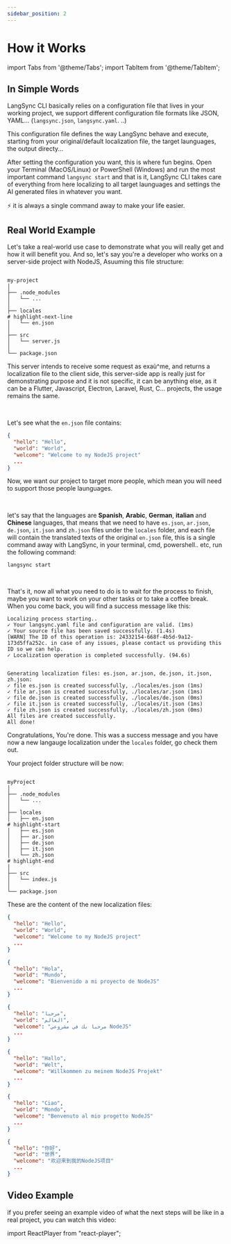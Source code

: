 ```yaml
---
sidebar_position: 2
---
```


# How it Works

import Tabs from '@theme/Tabs';
import TabItem from '@theme/TabItem';

## In Simple Words

LangSync CLI basically relies on a configuration file that lives in your working project, we support different configuration file formats like JSON, YAML... (`langsync.json`, `langsync.yaml`. ..)

This configuration file defines the way LangSync behave and execute, starting from your original/default localization file, the target launguages, the output directy...

After setting the configuration you want, this is where fun begins. Open your Terminal (MacOS/Linux) or PowerShell (Windows) and run the most important command `langsync start` and that is it, LangSync CLI takes care of everything from here localizing to all target launguages and settings the AI generated files in whatever you want.

⚡ it is always a single command away to make your life easier.

## Real World Example

Let's take a real-world use case to demonstrate what you will really get and how it will benefit you. And so, let's say you're a developer who works on a server-side project with NodeJS, Asuuming this file structure:

```langsync title="📁 .../my-nodejs-projects"

my-project
│
├── .node_modules
│   └── ...
│
├── locales
# highlight-next-line
│   └── en.json
│
├── src
│   └── server.js
│
└── package.json

```

This server intends to receive some request as exaù^me, and returns a localization file to the client side, this server-side app is really just for demonstrating purpose and it is not specific, it can be anything else, as it can be a Flutter, Javascript, Electron, Laravel, Rust, C... projects, the usage remains the same.

<br />

Let's see what the `en.json` file contains:

<Tabs>

  <TabItem value="en.json" label="en.json">

```json showLineNumbers
{
  "hello": "Hello",
  "world": "World",
  "welcome": "Welcome to my NodeJS project"
  ...
}
```

  </TabItem>
</Tabs>

Now, we want our project to target more people, which mean you will need to support those people launguages.

<br />

let's say that the languages are **Spanish**, **Arabic**, **German**, **italian** and **Chinese** languages, that means that we need to have `es.json`, `ar.json`, `de.json`, `it.json` and `zh.json` files under the `locales` folder, and each file will contain the translated texts of the original `en.json` file, this is a single command away with LangSync, in your terminal, cmd, powershell.. etc, run the following command:

```langsync
langsync start
```

<br />

That's it, now all what you need to do is to wait for the process to finish, maybe you want to work on your other tasks or to take a coffee break. When you come back, you will find a success message like this:

```langsync
Localizing process starting..
✓ Your langsync.yaml file and configuration are valid. (1ms)
✓ Your source file has been saved successfully. (1.4s)
[WARN] The ID of this operation is: 24332154-668f-4b5d-9a12-173d5ffa252c. in case of any issues, please contact us providing this ID so we can help.
✓ Localization operation is completed successfully. (94.6s)


Generating localization files: es.json, ar.json, de.json, it.json, zh.json:
✓ file es.json is created successfully, ./locales/es.json (1ms)
✓ file ar.json is created successfully, ./locales/ar.json (1ms)
✓ file de.json is created successfully, ./locales/de.json (0ms)
✓ file it.json is created successfully, ./locales/it.json (1ms)
✓ file zh.json is created successfully, ./locales/zh.json (0ms)
All files are created successfully.
All done!
```

Congratulations, You're done. This was a success message and you have now a new langauge localization under the `locales` folder, go check them out.

Your project folder structure will be now:

```langsync title="📁 .../my-nodejs-projects"

myProject
│
├── .node_modules
│   └── ...
│
├── locales
│   ├── en.json
# highlight-start
│   ├── es.json
│   ├── ar.json
│   ├── de.json
│   ├── it.json
│   └── zh.json
# highlight-end
│
├── src
│   └── index.js
│
└── package.json

```

These are the content of the new localization files:

<Tabs>

  <TabItem value="en.json" label="en.json">

```json showLineNumbers
{
  "hello": "Hello",
  "world": "World",
  "welcome": "Welcome to my NodeJS project"
  ...
}
```

  </TabItem>

  <TabItem value="es.json" label="es.json">

```json showLineNumbers
{
  "hello": "Hola",
  "world": "Mundo",
  "welcome": "Bienvenido a mi proyecto de NodeJS"
  ...
}
```

  </TabItem>

  <TabItem value="ar.json" label="ar.json" default>

```json showLineNumbers
{
  "hello": "مرحبا",
  "world": "العالم",
  "welcome": "مرحبا بك في مشروعي NodeJS"
  ...
}
```

  </TabItem>
  
  <TabItem value="de.json" label="de.json">

```json showLineNumbers
{
  "hello": "Hallo",
  "world": "Welt",
  "welcome": "Willkommen zu meinem NodeJS Projekt"
  ...
}
```

  </TabItem>

  <TabItem value="it.json" label="it.json">

```json showLineNumbers
{
  "hello": "Ciao",
  "world": "Mondo",
  "welcome": "Benvenuto al mio progetto NodeJS"
  ...
}
```

  </TabItem>

  <TabItem value="zh.json" label="zh.json">

```json showLineNumbers
{
  "hello": "你好",
  "world": "世界",
  "welcome": "欢迎来到我的NodeJS项目"
  ...
}
```

  </TabItem>

</Tabs>

## Video Example

if you prefer seeing an example video of what the next steps will be like in a real project, you can watch this video:

import ReactPlayer from "react-player";

<br />

<center>
  <ReactPlayer
    controls
    url="https://cdn.langsync.app/docs/assets/langsync%20start%20command.mp4"
  />

</center>
